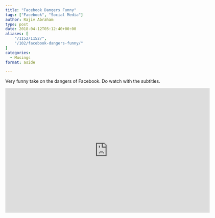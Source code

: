 ```yaml
---
title: "Facebook Dangers Funny"
tags: ["Facebook", "Social Media"]
author: Rajiv Abraham
type: post
date: 2018-04-12T05:12:40+00:00
aliases: [
    "/1152/1152/",
    "/102/facebook-dangers-funny/"
]
categories:
  - Musings
format: aside

---
```

<p style="text-align: justify;">
  Very funny take on the dangers of Facebook. Do watch with the subtitles.
</p>

<span class="embed-youtube" style="text-align:center; display: block;"><iframe class='youtube-player' type='text/html' width='640' height='390' src='https://www.youtube.com/embed/ysa-SzNepsA?version=3&#038;rel=1&#038;fs=1&#038;autohide=2&#038;showsearch=0&#038;showinfo=1&#038;iv_load_policy=1&#038;wmode=transparent' allowfullscreen='true' style='border:0;'></iframe></span>